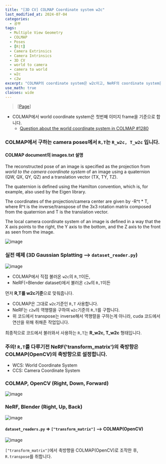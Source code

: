 ```yaml
---
title: "[3D CV] COLMAP Coordinate system w2c"
last_modified_at: 2024-07-04
categories:
  - 공부
tags:
  - Multiple View Geometry
  - COLMAP
  - Poses
  - [R|t]
  - Camera Extrinsics
  - Camera Intrinsics
  - 3D CV
  - world to camera
  - camera to world
  - w2c
  - c2w
excerpt: "COLMAP의 coordinate system은 w2c이고, NeRF의 coordinate system은 c2w입니다."
use_math: true
classes: wide
---
```


> [[Page](https://colmap.github.io/format.html)]

- COLMAP에서 world coordinate system은 첫번째 이미지 frame을 기준으로 합니다. 
  - [Question about the world coordinate system in COLMAP #1280](https://github.com/colmap/colmap/issues/1280)

### COLMAP에서 구하는 camera poses에서 `R,T`는 `R_w2c, T_w2c` 입니다.

#### COLMAP document의 images.txt 설명

The reconstructed pose of an image is specified as the projection from _world to the camera coordinate system_ of an image using a quaternion (QW, QX, QY, QZ) and a translation vector (TX, TY, TZ). 

The quaternion is defined using the Hamilton convention, which is, for example, also used by the Eigen library. 

The coordinates of the projection/camera center are given by -R^t * T, where R^t is the inverse/transpose of the 3x3 rotation matrix composed from the quaternion and T is the translation vector. 

The local camera coordinate system of an image is defined in a way that the X axis points to the right, the Y axis to the bottom, and the Z axis to the front as seen from the image.

![image](https://github.com/sandokim/sandokim.github.io/assets/74639652/fa2f888e-796b-4d31-9042-f6ce9d8ab0ca)

### 실전 예제 (3D Gaussian Splatting --> `dataset_reader.py`)

![image](https://github.com/sandokim/sandokim.github.io/assets/74639652/f0a049bf-7d68-40fa-91bf-25794cf51184)

- COLMAP에서 직접 불러온 `w2c`의 `R,T`이든,
- NeRF(=Blender dataset)에서 불러온 `c2w`의 `R,T`이든

먼저 **R,T를 w2c기준**으로 맞춰줍니다. 

- COLMAP은 그대로 `w2c`기준인 `R,T` 사용합니다.
- NeRF는 `c2w`의 역행렬을 구하여 `w2c`기준의 `R,T`를 구합니다.
- 위 코드에서 transpose는 inverse해서 역행렬을 구하는게 아니라, cuda 코드에서 연산을 위해 취해준 작업입니다. 

최종적으로 코드에서 불러와서 사용하는 `R,T`는 **R_w2c, T_w2c** 형태입니다.

### 주의! `R,T`를 다루기전 NeRF('transform_matrix')의 축방향은 COLMAP(OpenCV)의 축방향으로 설정합니다.

- WCS: World Coordinate System
- CCS: Camera Coordinate System

### COLMAP, OpenCV (Right, Down, Forward)
![image](https://github.com/sandokim/sandokim.github.io/assets/74639652/b869bf01-efb6-429c-8c50-e9146b7469b8)

### NeRF, Blender (Right, Up, Back)
![image](https://github.com/sandokim/sandokim.github.io/assets/74639652/ffaab359-94a4-4b56-b229-88138e8932fd)

#### `dataset_readers.py` => `["transform_matrix"]` --> COLMAP(OpenCV)
![image](https://github.com/sandokim/sandokim.github.io/assets/74639652/0633366b-f0ab-47e9-8a24-1d9b12eb946e)

`["transform_matrix"]`에서 축방향을 COLMAP(OpenCV)로 조작한 후, `R.transpose`를 취합니다.

